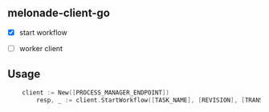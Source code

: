 melonade-client-go
---

- [x] start workflow
- [ ] worker client


Usage
---
```go
	client := New([PROCESS_MANAGER_ENDPOINT])
        resp, _ := client.StartWorkflow([TASK_NAME], [REVISION], [TRANSACTION_ID], [PAYLOAD_OBJECT])
```
